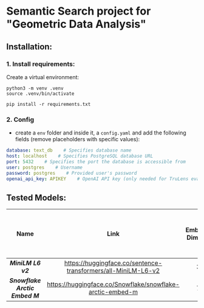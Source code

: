 # Semantic Search project for "Geometric Data Analysis"

## Installation:
### 1. Install requirements:
Create a virtual environment:
```shell
python3 -m venv .venv
source .venv/bin/activate
```
```shell
pip install -r requirements.txt
```

### 2. Config
- create a `env` folder and inside it, a `config.yaml` and add the following fields (remove placeholders with specific values):
```yaml
database: text_db    # Specifies database name
host: localhost    # Specifies PostgreSQL database URL
port: 5432    # Specifies the port the database is accessible from
user: postgres    # Username
password: postgres    # Provided user's password
openai_api_key: APIKEY    # OpenAI API key (only needed for TruLens evaluation)
```

## Tested Models:
| Name | Link | Embedding Dimension | Elapsed Time For Embedding The Chunks of 1000 Texts |
|:----:|:----:|:-------------------:|:---------------------------------------------------:|
| ***MiniLM L6 v2*** | https://huggingface.co/sentence-transformers/all-MiniLM-L6-v2 | 384 | 0:17:00 |
| ***Snowflake Arctic Embed M*** | https://huggingface.co/Snowflake/snowflake-arctic-embed-m | 768 | 1:37:00 |
